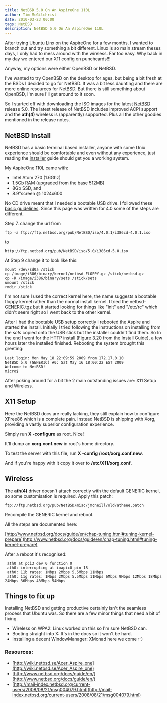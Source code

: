 ```yaml
---
title: NetBSD 5.0 On An AspireOne 110L
author: Tim McGilchrist
date: 2010-03-23 00:00
tags: NetBSD
description: NetBSD 5.0 On An AspireOne 110L
---
```


After trying Ubuntu Linx on the AspireOne for a few months, I wanted to branch
out and try something a bit different. Linux is so main stream theses days, I
only had to mess around with the wireless. Far too easy. Why back in my day we
entered our X11 config on punchcards!!!

Anyway, my options were either OpenBSD or NetBSD.

I've wanted to try OpenBSD on the desktop for ages, but being a bit fresh at the
BSDs I decided to go for NetBSD. It was a bit less daunting and there are more
online resources for NetBSD. But there is still something about OpenBSD, I'm
sure I'll get around to it soon.

So I started off with downloading the ISO images for the latest
[NetBSD](http://www.netbsd.org/releases/formal-5/NetBSD-5.0.html)
release 5.0. The latest release of NetBSD includes improved ACPI support and the
**ath(4)** wireless is (apparently) supported. Plus all the other goodies
mentioned in the release notes.

## NetBSD Install ##

NetBSD has a basic terminal based installer, anyone with some Unix experience
should be comfortable and even without any experience, just reading the
[installer](http://www.netbsd.org/docs/guide/en/index.html) guide should get you
a working system.

My AspireOne 110L came with:

 * Intel Atom 270 (1.6Ghz)
 * 1.5Gb RAM (upgraded from the base 512MB)
 * 8Gb SSD, and
 * 8.9"screen @ 1024x600

No CD drive meant that I needed a bootable USB drive. I followed these
[basic guidelines](http://wiki.netbsd.se/How_to_install_NetBSD_from_an_USB_Memory_Stick). Since
this page was written for 4.0 some of the steps are different.

Step 7. change the url from

    ftp -a ftp://ftp.netbsd.org/pub/NetBSD/iso/4.0.1/i386cd-4.0.1.iso

to

    http://ftp.netbsd.org/pub/NetBSD/iso/5.0/i386cd-5.0.iso

At Step 9 change it to look like this:

    mount /dev/sd0a /stick
    cp /image/i386/binary/kernel/netbsd-FLOPPY.gz /stick/netbsd.gz
    cp -R /image/i386/binary/sets /stick/sets
    umount /stick
    rmdir /stick

I'm not sure I used the correct kernel here, the name suggests a bootable floppy
kernel rather than the normal install kernel. I tried the netbsd-GENERIC.tgz but
it started looking for things like "init" and "/etc/rc" which didn't seem right
so I went back to the other kernel.

After I had the bootable USB setup correctly I rebooted the Aspire and started
the install. Initially I tried following the instructions on installing from the
*sets* copied onto the USB stick but the installer couldn't find them. So In the
end I went for the HTTP install
([Figure 3.20](http://www.netbsd.org/docs/guide/en/chap-exinst.html#inst-medium)
from the Install Guide), a few hours later the installed finished. Rebooting the
system brought this greeting:

    Last login: Mon May 18 22:09:59 2009 from 172.17.0.10
    NetBSD 5.0 (GENERIC) #0: Sat May 16 18:00:22 EST 2009
    Welcome to NetBSD!
    micro$

After poking around for a bit the 2 main outstanding issues are: X11 Setup and
Wireless.

## X11 Setup ##

Here the NetBSD docs are really lacking, they still explain how to configure
XFree86 which is a complete pain. Instead NetBSD is shipping with Xorg,
providing a vastly superior configuration experience.

Simply run **X -configure** as root. Nice!

It'll dump an **xorg.conf.new** in root's home directory.

To test the server with this file, run **X -config /root/xorg.conf.new**.

And if you're happy with it copy it over to **/etc/X11/xorg.conf**.

## Wireless ##

The **ath(4)** driver doesn't attach correctly with the default GENERIC kernel,
so some customisation is required. Apply this patch:

    ftp://ftp.netbsd.org/pub/NetBSD/misc/jmcneill/old/atheee.patch

Recompile the GENERIC kernel and reboot.

All the steps are documented here:

[http://www.netbsd.org/docs/guide/en/chap-tuning.html#tuning-kernel-prepare](http://www.netbsd.org/docs/guide/en/chap-tuning.html#tuning-kernel-prepare)

After a reboot it's recognised:

     ath0 at pci3 dev 0 function 0
     ath0: interrupting at ioapic0 pin 18
     ath0: 11b rates: 1Mbps 2Mbps 5.5Mbps 11Mbps
     ath0: 11g rates: 1Mbps 2Mbps 5.5Mbps 11Mbps 6Mbps 9Mbps 12Mbps 18Mbps 24Mbps 36Mbps 48Mbps 54Mbps

## Things to fix up ##

Installing NetBSD and getting productive certainly isn't the seamless process
that Ubuntu was. So there are a few minor things that need a bit of fixing.

 * Wireless on WPA2: Linux worked on this so I'm sure NetBSD can.
 * Booting straight into X: It's in the docs so it won't be hard.
 * Installing a decent WindowManager: XMonad here we come :-)

### Resources: ###
 * [http://wiki.netbsd.se/Acer_Aspire_one](http://wiki.netbsd.se/Acer_Aspire_one)
 * [http://www.netbsd.org/docs/guide/en/](http://www.netbsd.org/docs/guide/en/)
 * [http://mail-index.netbsd.org/current-users/2008/08/21/msg004079.html](http://mail-index.netbsd.org/current-users/2008/08/21/msg004079.html)
